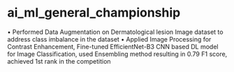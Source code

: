 # ai_ml_general_championship
• Performed Data Augmentation on Dermatological lesion Image dataset to address class imbalance in the dataset
• Applied Image Processing for Contrast Enhancement, Fine-tuned EfficientNet-B3 CNN based DL model for
Image Classification, used Ensembling method resulting in 0.79 F1 score, achieved 1st rank in the competition
